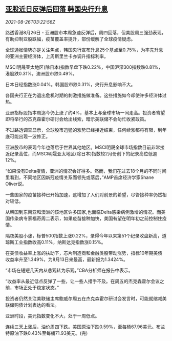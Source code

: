 <!--1629948662000-->
[亚股近日反弹后回落 韩国央行升息](https://cn.reuters.com/article/asia-financial-markets-0826-thur-idCNKBS2FR07I)
------

<div><i>2021-08-26T03:22:56Z</i></div><p>路透香港8月26日 - 亚洲股市本周急速反弹后，周四回落，但美股周三强劲表现，有助抑制亚股跌幅，疫苗覆盖率提升，部份缓解了全球疫情疑虑。</p><p>全球通胀情势亦是关注焦点，韩国央行宣布升息25个基点至0.75%，为率先升息的亚洲主要经济体，上周斯里兰卡亦调升指标利率。</p><p>MSCI明晟亚太地区(除日本)指数早盘下跌0.22%，中国沪深300指数跌0.81%，港股跌0.31%，澳洲股市跌0.49%。</p><p>日本日经指数涨0.04%。韩国股市跌0.31%，央行升息影响不大。</p><p>各国央行正在为退出危机时期的刺激措施做准备。这些措施如今却使许多经济体过热。</p><p>亚洲指标股指本周迄今仍上涨了约4%，基本上与全球市场一同走高。投资者寄望即将举行的杰克森霍尔研讨会给出线索，暗示美联储不会匆忙收紧政策。</p><p>不过路透调查显示，全球股市迅猛的涨势已经接近结束，任何续涨都将有限，到年底可能出现一波修正。</p><p>亚洲股市的表现今年也落后于世界其他地区。MSCI明晟全球市场指数目前非常接近纪录高位，而MSCI明晟亚太地区(除日本)指数较2月份创下的纪录高位低逾12%。</p><p>“如果没有Delta疫情，亚洲的情况会好得多。然而，我们在过去18个月的不同时间里看到，不同地区因新冠疫情关系而领先或落后，”AMP首席经济学家Shane Oliver说。</p><p>一些国家的疫苗接种已开始加速，这增加了人们对前景的希望，尽管接种率仍然相对较低。</p><p>从韩国到东南亚和澳洲的该地区许多国家,也面临Delta感染病例激增的情况。而美国传染病专家福奇周二表示，如果疫苗接种加快，美国有望在明年初之前控制住疫情。</p><p>隔夜美股小涨，标普500指数上涨0.22%，录得今年以来第51个纪录收盘新高，道琼斯工业指数收高0.11%，纳斯达克指数涨0.15%。</p><p>在美债收益率上涨的扶助下，芯片制造商和金融类股带动涨势，指标10年期美债收益率升至1.349%，为8月13日来最高，最新报为1.3424%。</p><p>“市场在短短几天内从悲观转为乐观，”CBA分析师在报告中表示。</p><p>“收益率从最近低点反弹了一些，让一些人措手不及。在周五的杰克森霍尔会议之前，市场正处于稳定状态。”</p><p>投资者仍然关注美联储主席鲍威尔周五在杰克森霍尔研讨会发言时，可能就缩减美联储购债计划表达的看法。</p><p>亚洲时段，美元指数变化不大，处于一周低点。</p><p>连续三天上涨后，油价周四下跌。美国原油下跌0.59%，至每桶67.96美元。布兰特原油下跌0.43%至每桶71.93美元。(完)</p>
